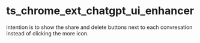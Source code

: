 # ts_chrome_ext_chatgpt_ui_enhancer
 
intention is to show the share and delete buttons next to each convresation instead of clicking the more icon.